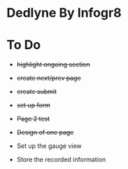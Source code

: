 # Dedlyne By Infogr8

# To Do

- ~~highlight ongoing section~~
- ~~create next/prev page~~
- ~~create submit~~
- ~~set up form~~
- ~~Page 2 test~~
- ~~Design of one page~~

- Set up the gauge view
- Store the recorded information